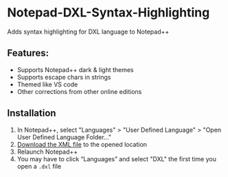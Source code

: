 # Notepad-DXL-Syntax-Highlighting
Adds syntax highlighting for DXL language to Notepad++


## Features:
* Supports Notepad++ dark & light themes
*	Supports escape chars in strings
*	Themed like VS code
*	Other corrections from other online editions

## Installation
1.	In Notepad++, select "Languages" > "User Defined Language" > "Open User Defined Language Folder…"
2.	[Download the XML file](https://github.com/FreddieDev/Notepad-DXL-Syntax-Highlighting/raw/master/userDefinedLang-dxl.default.modern.xml) to the opened location
3.	Relaunch Notepad++
4.	You may have to click “Languages” and select "DXL" the first time you open a `.dxl` file
